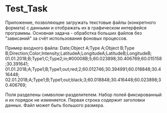 # Test_Task
Приложение, позволяющее загружать текстовые файлы (конкретного формата) с данными и отображать их в графическом интерфейсе программы.
Основная задача - обработка больших файлов без "зависаний" за счёт использования фоновых процессов.

Пример входного файла:
Date;Object A;Type A;Object B;Type B;Direction;Color;Intensity;LatitudeA;LongitudeA;LatitudeB;LongitudeB;
01.01.2018;B;Type1;C;Type2;in;#00008B;5;60.023898;30.406769;60.015158;30.391641;
01.01.2018;A;Type1;B;Type1;out;red;2;60.012746;30.394991;60.018848;30.416448;
02.01.2018;A;Type1;B;Type1;out;black;3;60.018848;30.416448;60.023898;30.406769;

Поля разделены символом-разделителем. Набор полей фиксированный и их порядок не изменяется. Первая строка
содержит заголовки данных. Файл может быть большого размера.
